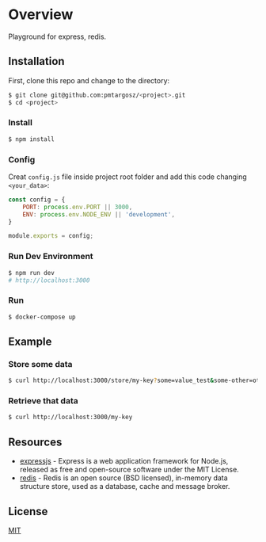 # Overview

Playground for express, redis.

## Installation

First, clone this repo and change to the directory:
```bash
$ git clone git@github.com:pmtargosz/<project>.git
$ cd <project>
```

### Install

```bash
$ npm install
```

### Config

Creat `config.js` file inside project root folder and add this code changing `<your_data>`:
```js
const config = {
    PORT: process.env.PORT || 3000,
    ENV: process.env.NODE_ENV || 'development',
}

module.exports = config;
```

### Run Dev Environment

```bash
$ npm run dev
# http://localhost:3000
```

### Run

```bash
$ docker-compose up
```

## Example

### Store some data
```bash
$ curl http://localhost:3000/store/my-key?some=value_test&some-other=other-value
```

### Retrieve that data
```bash
$ curl http://localhost:3000/my-key
```

## Resources
* [expressjs](https://expressjs.com/) - Express is a web application framework for Node.js, released as free and open-source software under the MIT License.
* [redis](https://redis.io/) - Redis is an open source (BSD licensed), in-memory data structure store, used as a database, cache and message broker.

## License
[MIT](https://opensource.org/licenses/MIT)

